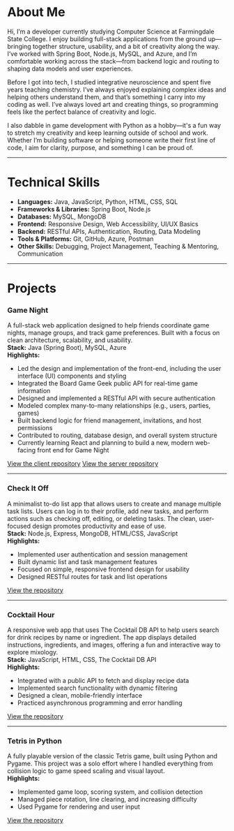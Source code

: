 # About Me

Hi, I’m a developer currently studying Computer Science at Farmingdale State College. I enjoy building full-stack applications from the ground up—bringing together structure, usability, and a bit of creativity along the way. I’ve worked with Spring Boot, Node.js, MySQL, and Azure, and I’m comfortable working across the stack—from backend logic and routing to shaping data models and user experiences.

Before I got into tech, I studied integrative neuroscience and spent five years teaching chemistry. I’ve always enjoyed explaining complex ideas and helping others understand them, and that’s something I carry into my coding as well. I’ve always loved art and creating things, so programming feels like the perfect balance of creativity and logic.

I also dabble in game development with Python as a hobby—it's a fun way to stretch my creativity and keep learning outside of school and work. Whether I’m building software or helping someone write their first line of code, I aim for clarity, purpose, and something I can be proud of.

---

# Technical Skills

- **Languages:** Java, JavaScript, Python, HTML, CSS, SQL  
- **Frameworks & Libraries:** Spring Boot, Node.js  
- **Databases:** MySQL, MongoDB  
- **Frontend:** Responsive Design, Web Accessibility, UI/UX Basics  
- **Backend:** RESTful APIs, Authentication, Routing, Data Modeling  
- **Tools & Platforms:** Git, GitHub, Azure, Postman  
- **Other Skills:** Debugging, Project Management, Teaching & Mentoring, Communication

---

# Projects

### **Game Night**  
A full-stack web application designed to help friends coordinate game nights, manage groups, and track game preferences. Built with a focus on clean architecture, scalability, and usability.  
**Stack:** Java (Spring Boot), MySQL, Azure  
**Highlights:**  
- Led the design and implementation of the front-end, including the user interface (UI) components and styling
- Integrated the Board Game Geek public API for real-time game information
- Designed and implemented a RESTful API with secure authentication  
- Modeled complex many-to-many relationships (e.g., users, parties, games)  
- Built backend logic for friend management, invitations, and host permissions  
- Contributed to routing, database design, and overall system structure
- Currently learning React and planning to build a new, modern web-facing front end for Game Night  

[View the client repository]([#](https://github.com/bewimsical/CSC311_FinalProject))
[View the server repository]([#](https://github.com/bewimsical/GameNightServer))

---

### **Check It Off**  
A minimalist to-do list app that allows users to create and manage multiple task lists. Users can log in to their profile, add new tasks, and perform actions such as checking off, editing, or deleting tasks. The clean, user-focused design promotes productivity and ease of use.  
**Stack:** Node.js, Express, MongoDB, HTML/CSS, JavaScript  
**Highlights:**  
- Implemented user authentication and session management  
- Built dynamic list and task management features  
- Focused on simple, responsive frontend design for usability  
- Designed RESTful routes for task and list operations  

[View the repository](#)

---

### **Cocktail Hour**  
A responsive web app that uses The Cocktail DB API to help users search for drink recipes by name or ingredient. The app displays detailed instructions, ingredients, and images, offering a fun and interactive way to explore mixology.  
**Stack:** JavaScript, HTML, CSS, The Cocktail DB API  
**Highlights:**  
- Integrated with a public API to fetch and display recipe data  
- Implemented search functionality with dynamic filtering  
- Designed a clean, mobile-friendly interface  
- Practiced asynchronous programming and error handling  

[View the repository]([#](https://github.com/bewimsical/cocktail-hour))

---

### **Tetris in Python**  
A fully playable version of the classic Tetris game, built using Python and Pygame. This project was a solo effort where I handled everything from collision logic to game speed scaling and visual layout.  
**Highlights:**  
- Implemented game loop, scoring system, and collision detection  
- Managed piece rotation, line clearing, and increasing difficulty  
- Used Pygame for rendering and user input  

[View the repository](#)

